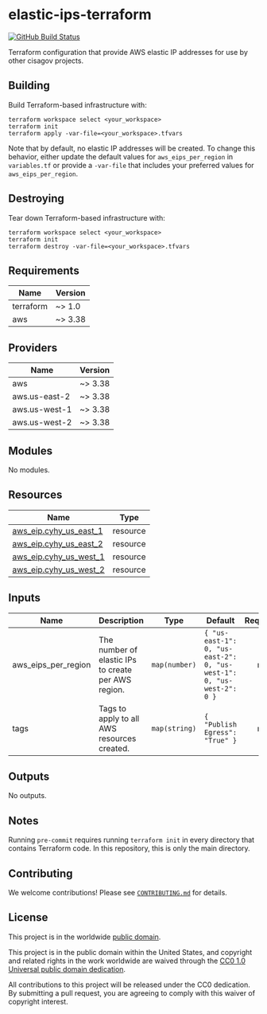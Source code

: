 # elastic-ips-terraform #

[![GitHub Build Status](https://github.com/cisagov/elastic-ips-terraform/workflows/build/badge.svg)](https://github.com/cisagov/elastic-ips-terraform/actions)

Terraform configuration that provide AWS elastic IP addresses for use by other
cisagov projects.

## Building ##

Build Terraform-based infrastructure with:

```console
terraform workspace select <your_workspace>
terraform init
terraform apply -var-file=<your_workspace>.tfvars
```

Note that by default, no elastic IP addresses will be created.  To
change this behavior, either update the default values for
`aws_eips_per_region` in `variables.tf` or provide a `-var-file` that
includes your preferred values for `aws_eips_per_region`.

## Destroying ##

Tear down Terraform-based infrastructure with:

```console
terraform workspace select <your_workspace>
terraform init
terraform destroy -var-file=<your_workspace>.tfvars
```

## Requirements

| Name | Version |
|------|---------|
| terraform | ~> 1.0 |
| aws | ~> 3.38 |

## Providers

| Name | Version |
|------|---------|
| aws | ~> 3.38 |
| aws.us-east-2 | ~> 3.38 |
| aws.us-west-1 | ~> 3.38 |
| aws.us-west-2 | ~> 3.38 |

## Modules

No modules.

## Resources

| Name | Type |
|------|------|
| [aws_eip.cyhy_us_east_1](https://registry.terraform.io/providers/hashicorp/aws/latest/docs/resources/eip) | resource |
| [aws_eip.cyhy_us_east_2](https://registry.terraform.io/providers/hashicorp/aws/latest/docs/resources/eip) | resource |
| [aws_eip.cyhy_us_west_1](https://registry.terraform.io/providers/hashicorp/aws/latest/docs/resources/eip) | resource |
| [aws_eip.cyhy_us_west_2](https://registry.terraform.io/providers/hashicorp/aws/latest/docs/resources/eip) | resource |

## Inputs

| Name | Description | Type | Default | Required |
|------|-------------|------|---------|:--------:|
| aws\_eips\_per\_region | The number of elastic IPs to create per AWS region. | `map(number)` | ```{ "us-east-1": 0, "us-east-2": 0, "us-west-1": 0, "us-west-2": 0 }``` | no |
| tags | Tags to apply to all AWS resources created. | `map(string)` | ```{ "Publish Egress": "True" }``` | no |

## Outputs

No outputs.

## Notes ##

Running `pre-commit` requires running `terraform init` in every directory that
contains Terraform code. In this repository, this is only the main directory.

## Contributing ##

We welcome contributions!  Please see [`CONTRIBUTING.md`](CONTRIBUTING.md) for
details.

## License ##

This project is in the worldwide [public domain](LICENSE).

This project is in the public domain within the United States, and
copyright and related rights in the work worldwide are waived through
the [CC0 1.0 Universal public domain
dedication](https://creativecommons.org/publicdomain/zero/1.0/).

All contributions to this project will be released under the CC0
dedication. By submitting a pull request, you are agreeing to comply
with this waiver of copyright interest.
